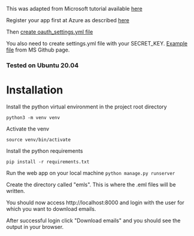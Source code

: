 This was adapted from Microsoft tutorial available [here](https://docs.microsoft.com/en-us/graph/tutorials/python)

Register your app first at Azure as described [here](https://docs.microsoft.com/en-us/graph/tutorials/python?tutorial-step=2)

Then [create oauth_settings.yml file](https://docs.microsoft.com/en-us/graph/tutorials/python?tutorial-step=3) 

You also need to create settings.yml file with your SECRET_KEY. [Example file](https://github.com/microsoftgraph/msgraph-training-pythondjangoapp/blob/main/demo/graph_tutorial/graph_tutorial/settings.py)
from MS Github page.

### Tested on Ubuntu 20.04

# Installation
Install the python virtual environment in the project root directory

```python3 -m venv venv```

Activate the venv

```source venv/bin/activate```

Install the python requirements

```pip install -r requirements.txt```

Run the web app on your local machine
```python manage.py runserver```

Create the directory called "emls". This is where the .eml files will be written.

You should now access http://localhost:8000 and login with the user for which you want to download emails.

After successful login click "Download emails" and you should see the output in your browser.
